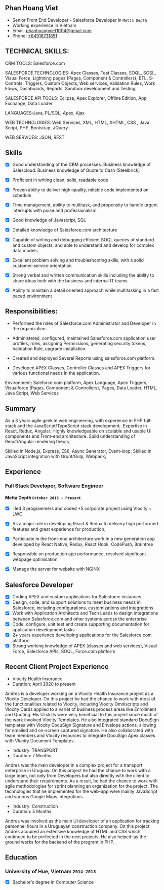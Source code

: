 ## Phan Hoang Viet

* Senior Front End Developer - Salesforce Developer in `Metta Depth`
* Working experience in Vietnam.
* Email: [phanhoangviet1004@gmail.com](phanhoangviet1004@gmail.com)
* Phone: [+84916731851](+84916731851)

## TECHNICAL SKILLS:

CRM TOOLS: Salesforce.com

SALESFORCE TECHNOLOGIES: Apex Classes, Test Classes, SOQL, SOSL, Visual Force, Lightning pages (Pages, Component & Controllers), ETL, S-Controls, Triggers, Custom Objects, Web services, Validation Rules, Work Flows, Dashboards, Reports, Sandbox development and Testing

SALESFORCE API TOOLS: Eclipse, Apex Explorer, Offline Edition, App Exchange, Data Loader

LANGUAGES:Java, PL/SQL, Apex, Ajax

WEB TECHNOLOGIES: Web Services, XML, HTML, XHTML, CSS , Java Script, PHP,  Bootstrap, JQuery

WEB SERVICES: JSON, REST

## Skills 
- [x] Good understanding of the CRM processes. Business knowledge of Salescloud. Business knowledge of Quote to Cash (Steelbrick)
- [x] Proficient in writing clean, solid, readable code
- [x] Proven ability to deliver high-quality, reliable code implemented on schedule
- [x] Time management, ability to multitask, and propensity to handle urgent interrupts with poise and professionalism
- [x] Good knowledge of Javascript, SQL
- [x] Detailed knowledge of Salesforce.com architecture
- [x] Capable of writing and debugging efficient SOQL queries of standard and custom objects, and able to understand and develop for complex data models
- [x] Excellent problem solving and troubleshooting skills, with a solid customer-service orientation
- [x] Strong verbal and written communication skills including the ability to share ideas both with the business and internal IT teams
- [x] Ability to maintain a detail oriented approach while multitasking in a fast paced environment


## Responsibilities:
- Performed the roles of Salesforce.com Administrator and Developer in the organization.

-   Administered, configured, maintained Salesforce.com application user profiles, roles, assigning Permissions, generating security tokens, Validation Rule, upgrade installation.

- Created and deployed Several Reports using salesforce.com platform.
    
- Developed APEX Classes, Controller Classes and APEX Triggers for various functional needs in the application.


Environment: Saleforce.com platform, Apex Language, Apex Triggers, Visualforce (Pages, Component & Controllers), Pages, Data Loader, HTML, Java Script, Web Services

## Summary

As a 3 years agile geek in web engineering, with experience in PHP full-stack and the JavaScript/TypeScript stack development;.
Expertise in React, Redux, Angular. Highly knowledgeable on scalable and usable UI components and Front-end architecture. Solid understanding of React/Angular rendering theory;

Skilled in Node.js, Express, ES6, Async Generator, Event-loop; Skilled in JavaScript integration with Grunt/Gulp, Webpack;

## Experience

### **Full Stack Developer, Software Engineer**
#### Metta Depth `October 2018 - Present`
- [x] I led 3 programmers and coded +5 corporate project using Vlocity + LWC
- [x] As a major role in developing React & Redux to delivery high performed features and great experience for production;
- [x] Participate in the front-end architecture work in a new generation app developed by React Native, Redux, React Hook, CodePush, Braintree 
- [x] Responsible on production app performance. resolved significant webpage optimisation
- [x] Manage the server for website with NGINX


## Salesforce Developer
- [x] Coding APEX and custom applications for Salesforce instances
- [x] Design, code, and support solutions to meet business needs in Salesforce, including configurations, customizations and integrations
- [x] Work with Application Architects and Tech Leads to design integrations between Salesforce.com and other systems across the enterprise
- [x] Code, configure, unit test and create supporting documentation for application development tasks
- [x] 2+ years experience developing applications for the Salesforce.com platform
- [x] Strong working knowledge of APEX (classes and web services), Visual Force, Salesforce APIs, SOQL, Force.com platform

## Recent Client Project Experience

- Vlocity Health Insurance
- Duration: April 2020 to present

Andres is a developer working on a Vlocity Health Insurance project as a Vlocity Developer. On this project he had the chance to work with most of the functionalities related to Vlocity, including Vlocity Omniscripts and Vlocity Cards applied to a variet of business process areas like Enrollment and Quoting. His UI skills were very beneficial to this project since much of the work involved Vlocity Templates. He also integrated standard DocuSign templates with Vlocity DocuSign Signature and Envelope actions, allowing for emailed and on-screen captured signature.  He also collaborated with team members and Vlocity resources to integrate DocuSign Apex classes with Vlocity Document Templates.   

- Industry: TRANSPORT	
- Duration: 7 Months

Andres was the main developer in a complex project for a transport enterprise in Uruguay. On this project he had the chance to work with a large team, not only from Developers but also directly with the client to understand their requirements. As a result, he had the chance to work with agile methodologies for sprint planning an organization for the project. The technologies that he implemented for the web-app were mainly JavaScript and various Google Maps integrations.  

- Industry: Construction
- Duration: 5 Months 

Andres was involved as the main UI developer of an application for tracking personnel hours in a Uruguayan construction company. On this project Andres acquired an extensive knowledge of HTML and CSS which continued to be perfected in the next projects. He also helped lay the ground works for the backend of the program in PHP. 

## Education

### University of Hue, Vietnam `2014-2018`
- [x] Bachelor's degree in Computer Science
